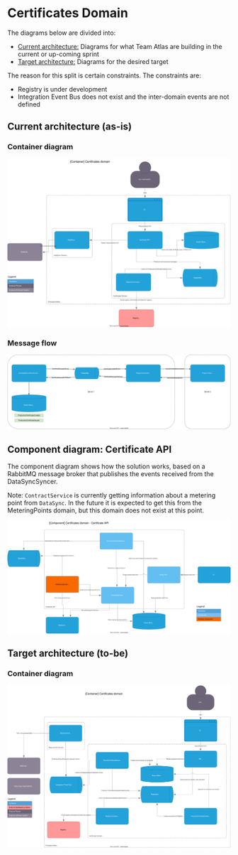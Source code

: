 # Certificates Domain

The diagrams below are divided into:

* [Current architecture:](#current-architecture) Diagrams for what Team Atlas are building in the current or up-coming sprint
* [Target architecture:](#target-architecture) Diagrams for the desired target

The reason for this split is certain constraints. The constraints are:

* Registry is under development
* Integration Event Bus does not exist and the inter-domain events are not defined

## Current architecture (as-is)

### Container diagram
![Container diagram](../diagrams/certificates.current.container.drawio.svg)

### Message flow
![Message flow](../diagrams/certificates.current.messageflow.drawio.svg)

## Component diagram: Certificate API

The component diagram shows how the solution works, based on a RabbitMQ message broker that publishes the events received from the DataSyncSyncer.

Note: `ContractService` is currently getting information about a metering point from `DataSync`. In the future it is expected to get this from the MeteringPoints domain, but this domain does not exist at this point.

![Issuer component diagram](../diagrams/certificates.current.component.certificate.api.drawio.svg)

## Target architecture (to-be)

### Container diagram
![Container diagram](../diagrams/certificates.target.container.drawio.svg)

